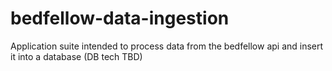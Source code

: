 # bedfellow-data-ingestion
Application suite intended to process data from the bedfellow api and insert it into a database (DB tech TBD)
